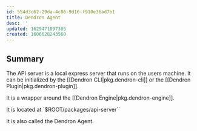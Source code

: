 ```yaml
---
id: 554d3c62-29da-4c86-9d16-f910e36ad7b1
title: Dendron Agent
desc: ''
updated: 1629471097305
created: 1606628243560
---
```


## Summary

The API server is a local express server that runs on the users machine. It can be initialized by the [[Dendron CLI|pkg.dendron-cli]] or the [[Dendron Plugin|pkg.dendron-plugin]]. 

It is a wrapper around the [[Dendron Engine|pkg.dendron-engine]]. 

It is located at `$ROOT/packages/api-server``

It is also called the Dendron Agent. 